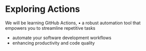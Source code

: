 # Exploring Actions
We will be learning GitHub Actions,
• a robust automation tool that empowers you to streamline repetitive tasks
- automate your software development workflows
- enhancing productivity and code quality
